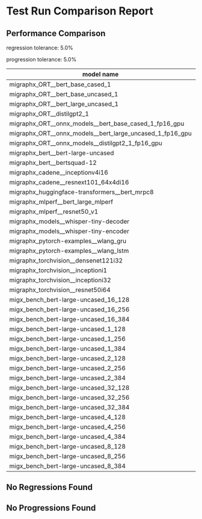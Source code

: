 # Test Run Comparison Report

## Performance Comparison

regression tolerance: 5.0%

progression tolerance: 5.0%

|model name|exit_status|analysis|old_time_ms|new_time_ms|change_ms|percent_change|
|---|---|---|---|---|---|---|
|migraphx_ORT__bert_base_cased_1|PASS|within tol|114.8799|115.5421|0.6622|0.58%|
|migraphx_ORT__bert_base_uncased_1|PASS|within tol|116.851|113.9671|-2.8839|-2.47%|
|migraphx_ORT__bert_large_uncased_1|PASS|within tol|367.7064|377.3402|9.6338|2.62%|
|migraphx_ORT__distilgpt2_1|PASS|within tol|64.9945|63.7545|-1.2401|-1.91%|
|migraphx_ORT__onnx_models__bert_base_cased_1_fp16_gpu|Numerics|within tol|72.6419|73.5396|0.8977|1.24%|
|migraphx_ORT__onnx_models__bert_large_uncased_1_fp16_gpu|Numerics|within tol|276.0634|280.8389|4.7755|1.73%|
|migraphx_ORT__onnx_models__distilgpt2_1_fp16_gpu|Numerics|within tol|39.5441|40.7787|1.2346|3.12%|
|migraphx_bert__bert-large-uncased|PASS|within tol|20.029|20.1548|0.1258|0.63%|
|migraphx_bert__bertsquad-12|PASS|progression|19.6251|17.7274|-1.8977|-9.67%|
|migraphx_cadene__inceptionv4i16|PASS|within tol|152.8793|156.3501|3.4709|2.27%|
|migraphx_cadene__resnext101_64x4di16|PASS|within tol|213.8599|217.7479|3.888|1.82%|
|migraphx_huggingface-transformers__bert_mrpc8|PASS|within tol|7.6624|7.6058|-0.0566|-0.74%|
|migraphx_mlperf__bert_large_mlperf|Numerics|regression|41.549|45.6398|4.0908|9.85%|
|migraphx_mlperf__resnet50_v1|PASS|within tol|6.5787|6.5646|-0.0141|-0.21%|
|migraphx_models__whisper-tiny-decoder|PASS|regression|33.2349|35.2971|2.0623|6.21%|
|migraphx_models__whisper-tiny-encoder|Numerics|within tol|53.9223|56.5242|2.6019|4.83%|
|migraphx_pytorch-examples__wlang_gru|PASS|regression|27.1833|29.4979|2.3146|8.51%|
|migraphx_pytorch-examples__wlang_lstm|PASS|within tol|18.2108|18.5703|0.3594|1.97%|
|migraphx_torchvision__densenet121i32|PASS|within tol|50.9606|51.8522|0.8915|1.75%|
|migraphx_torchvision__inceptioni1|PASS|within tol|15.9105|15.9058|-0.0047|-0.03%|
|migraphx_torchvision__inceptioni32|PASS|within tol|138.8278|142.0941|3.2663|2.35%|
|migraphx_torchvision__resnet50i64|PASS|within tol|183.8847|188.0397|4.155|2.26%|
|migx_bench_bert-large-uncased_16_128|PASS|within tol|33.72|34.9659|1.2458|3.69%|
|migx_bench_bert-large-uncased_16_256|PASS|within tol|58.1637|60.1555|1.9918|3.42%|
|migx_bench_bert-large-uncased_16_384|Numerics|within tol|73.6778|76.3353|2.6574|3.61%|
|migx_bench_bert-large-uncased_1_128|PASS|within tol|13.6637|13.6196|-0.0441|-0.32%|
|migx_bench_bert-large-uncased_1_256|PASS|within tol|13.9351|13.8693|-0.0658|-0.47%|
|migx_bench_bert-large-uncased_1_384|PASS|within tol|20.001|20.0|-0.001|-0.01%|
|migx_bench_bert-large-uncased_2_128|PASS|within tol|13.5735|13.4308|-0.1427|-1.05%|
|migx_bench_bert-large-uncased_2_256|PASS|within tol|14.1946|14.0888|-0.1058|-0.75%|
|migx_bench_bert-large-uncased_2_384|PASS|within tol|21.8064|21.9064|0.1|0.46%|
|migx_bench_bert-large-uncased_32_128|PASS|within tol|69.6517|71.853|2.2013|3.16%|
|migx_bench_bert-large-uncased_32_256|PASS|within tol|105.0618|108.5958|3.5339|3.36%|
|migx_bench_bert-large-uncased_32_384|Numerics|within tol|145.7997|150.9831|5.1835|3.56%|
|migx_bench_bert-large-uncased_4_128|PASS|within tol|15.2031|15.1853|-0.0179|-0.12%|
|migx_bench_bert-large-uncased_4_256|PASS|within tol|17.6341|17.9711|0.3371|1.91%|
|migx_bench_bert-large-uncased_4_384|PASS|within tol|26.8061|27.5486|0.7425|2.77%|
|migx_bench_bert-large-uncased_8_128|PASS|within tol|20.3098|20.6641|0.3544|1.74%|
|migx_bench_bert-large-uncased_8_256|PASS|within tol|28.2334|29.0523|0.8188|2.9%|
|migx_bench_bert-large-uncased_8_384|PASS|within tol|41.5894|42.6821|1.0928|2.63%|

## No Regressions Found

## No Progressions Found

